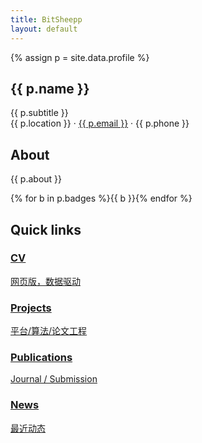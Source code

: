 ```yaml
---
title: BitSheepp
layout: default
---
```


<link rel="stylesheet" href="{{ '/assets/css/custom.css' | relative_url }}">

{% assign p = site.data.profile %}
<div class="wrapper">
  <section class="hero">
    <h1>{{ p.name }}</h1>
    <div class="subtitle">{{ p.subtitle }}</div>
    <div class="meta">
      {{ p.location }} · <a href="mailto:{{ p.email }}">{{ p.email }}</a> · {{ p.phone }}
    </div>
  </section>

  <section class="section">
    <h2>About</h2>
    <p>{{ p.about }}</p>
    <div class="badges">
      {% for b in p.badges %}<span class="badge">{{ b }}</span>{% endfor %}
    </div>
  </section>

  <section class="section">
    <h2>Quick links</h2>
    <div class="grid">
      <a class="card" href="{{ '/pages/cv/' | relative_url }}"><h3>CV</h3><div class="muted">网页版，数据驱动</div></a>
      <a class="card" href="{{ '/projects/' | relative_url }}"><h3>Projects</h3><div class="muted">平台/算法/论文工程</div></a>
      <a class="card" href="{{ '/publications/' | relative_url }}"><h3>Publications</h3><div class="muted">Journal / Submission</div></a>
      <a class="card" href="{{ '/news/' | relative_url }}"><h3>News</h3><div class="muted">最近动态</div></a>
    </div>
  </section>
</div>

